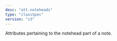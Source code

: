 ```yaml
---
desc: "att.noteheads"
type: "classSpec"
version: "v3"
---
```


Attributes pertaining to the notehead part of a note.